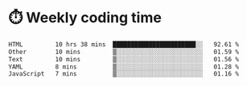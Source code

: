 
# :stopwatch: Weekly coding time
<!--START_SECTION:waka-->

```txt
HTML         10 hrs 38 mins  ███████████████████████░░   92.61 %
Other        10 mins         ▒░░░░░░░░░░░░░░░░░░░░░░░░   01.59 %
Text         10 mins         ▒░░░░░░░░░░░░░░░░░░░░░░░░   01.56 %
YAML         8 mins          ▒░░░░░░░░░░░░░░░░░░░░░░░░   01.28 %
JavaScript   7 mins          ▒░░░░░░░░░░░░░░░░░░░░░░░░   01.16 %
```

<!--END_SECTION:waka-->


<!-- <p> <img src="https://github-readme-stats.vercel.app/api?username=cozgerest&show_icons=true&hide_border=false" />  </p> -->

